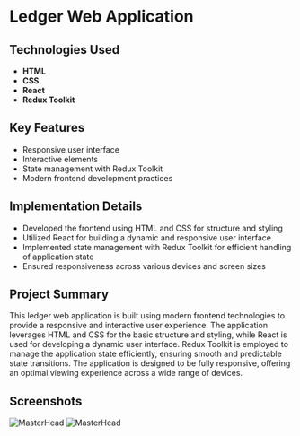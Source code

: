# Ledger Web Application

## Technologies Used
- **HTML**
- **CSS**
- **React**
- **Redux Toolkit**

## Key Features
- Responsive user interface
- Interactive elements
- State management with Redux Toolkit
- Modern frontend development practices

## Implementation Details
- Developed the frontend using HTML and CSS for structure and styling
- Utilized React for building a dynamic and responsive user interface
- Implemented state management with Redux Toolkit for efficient handling of application state
- Ensured responsiveness across various devices and screen sizes

## Project Summary
This ledger web application is built using modern frontend technologies to provide a responsive and interactive user experience. The application leverages HTML and CSS for the basic structure and styling, while React is used for developing a dynamic user interface. Redux Toolkit is employed to manage the application state efficiently, ensuring smooth and predictable state transitions. The application is designed to be fully responsive, offering an optimal viewing experience across a wide range of devices.

## Screenshots
<img src="https://drive.google.com/uc?export=view&id=1wSu22eSA0hrQH0aBTzVT2wupld3ztH2b" alt="MasterHead">
<img src="https://drive.google.com/uc?export=view&id=1gbJFu_nsyp8edbQRYcuJf2r9aP4JQdpQ" alt="MasterHead">
